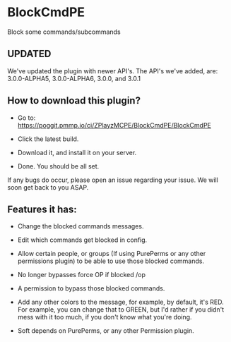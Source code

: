 # BlockCmdPE
Block some commands/subcommands

## UPDATED
We've updated the plugin with newer API's. The API's we've added, are: 3.0.0-ALPHA5, 3.0.0-ALPHA6, 3.0.0, and 3.0.1

## How to download this plugin?
* Go to: https://poggit.pmmp.io/ci/ZPlayzMCPE/BlockCmdPE/BlockCmdPE

* Click the latest build.

* Download it, and install it on your server.

* Done. You should be all set.

If any bugs do occur, please open an issue regarding your issue. We will soon get back to you ASAP.

## Features it has:

* Change the blocked commands messages.

* Edit which commands get blocked in config.

* Allow certain people, or groups (If using PurePerms or any other permissions plugin) to be able to use those blocked commands.

* No longer bypasses force OP if blocked /op

* A permission to bypass those blocked commands.

* Add any other colors to the message, for example, by default, it's RED. For example, you can change that to GREEN, but I'd rather if you didn't mess with it too much, if you don't know what you're doing.

* Soft depends on PurePerms, or any other Permission plugin.
